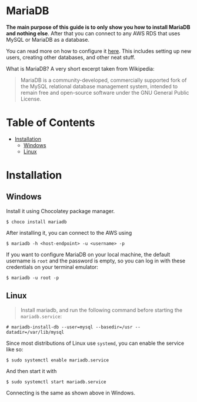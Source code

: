 <h1>MariaDB</h1>

**The main purpose of this guide is to only show you how to install MariaDB and nothing else**. After that you can connect to any AWS RDS that uses MySQL or MariaDB as a database.

You can read more on how to configure it [here](https://wiki.archlinux.org/index.php/MariaDB). This includes setting up new users, creating other databases, and other neat stuff.

What is MariaDB? A very short excerpt taken from Wikipedia:

> MariaDB is a community-developed, commercially supported fork of the MySQL relational database management system, intended to remain free and open-source software under the GNU General Public License.

<h1>Table of Contents</h1>

- [Installation](#installation)
  - [Windows](#windows)
  - [Linux](#linux)

# Installation

## Windows
Install it using Chocolatey package manager.

```
$ choco install mariadb
```
After installing it, you can connect to the AWS using

```
$ mariadb -h <host-endpoint> -u <username> -p
```

If you want to configure MariaDB on your local machine, the default username is `root` and the password is empty, so you can log in with these credentials on your terminal emulator:

```
$ mariadb -u root -p
```

## Linux

> Install mariadb, and run the following command before starting the `mariadb.service`:
```
# mariadb-install-db --user=mysql --basedir=/usr --datadir=/var/lib/mysql
```

Since most distributions of Linux use `systemd`, you can enable the service like so:

```
$ sudo systemctl enable mariadb.service
```

And then start it with

```
$ sudo systemctl start mariadb.service
```

Connecting is the same as shown above in Windows.